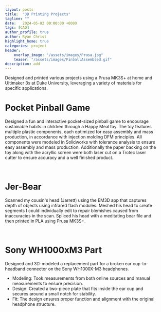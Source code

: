 ```yaml
---
layout: posts
title:  "3D Printing Projects"
tagline: ""
date:   2024-05-02 00:00:00 +0000
tags: [CAD]
author_profile: true
author: Ryan Christ
highlight_home: true
categories: project
header:
    overlay_image: "/assets/images/Prusa.jpg"
    teaser: "/assets/images/PinballAssembled.gif"
description: add
---
```

Designed and printed various projects using a Prusa MK3S+ at home and Ultimaker 3s at Duke University, leveraging a variety of materials for specific applications.

# Pocket Pinball Game
Designed a fun and interactive pocket-sized pinball game to encourage sustainable habits in children through a Happy Meal toy. The toy features multiple plastic components, each optimized for easy assembly and mass production, in accordance with injection molding DFM principles. All components were modeled in Solidworks with tolerance analysis to ensure easy assembly and mass production. Additionally the paper backing on the toy along with the acryllic screen were both laser cut on a Trotec laser cutter to ensure accuracy and a well finished product.

<div id="nanogallery1"></div>
<script>
  $("#nanogallery1").nanogallery2({
  // ### gallery settings ###
  thumbnailHeight:  150,
  thumbnailWidth:   150,
  itemsBaseURL:     '/assets/images/',

  // ### gallery content ###
  items: [
      { src: 'PinballAssembled.gif', srct: 'PinballAssembled.gif' },
      { src: 'PinballCAD.png', srct: 'PinballCAD.png' },
      { src: 'PinballDrawings.png', srct: 'PinballDrawings.png' },
      { src: 'PinballAI.png', srct: 'PinballAI.png' },
  ]
});
</script>
<br>


# Jer-Bear
Scanned my cousin's head (Jarrett) using the EM3D app that captures depth of objects using infrared flash modules. Meshed his head to create segments I could individually edit to repair blemishes caused from inaccuracies in the scan. Spliced his head with a meditating bear file and then printed in PLA using Prusa MK3S+.

<div id="nanogallery2"></div>
<script>
  $("#nanogallery2").nanogallery2({
  // ### gallery settings ###
  thumbnailHeight:  150,
  thumbnailWidth:   150,
  itemsBaseURL:     '/assets/images/',

  // ### gallery content ###
  items: [
      { src: 'Jer1.gif', srct: 'Jer1.gif' },
      { src: 'JerBerCAD.png', srct: 'JerBerCAD.png' },
  ]
});
</script>
<br>

# Sony WH1000xM3 Part
Designed and 3D-modeled a replacement part for a broken ear cup-to-headband connector on the Sony WH1000X-M3 headphones.

* Modeling: Took measurements from both online sources and manual measurements to ensure precision.
* Design: Created a two-piece plate that fits inside the ear cup and secures around a small notch for stability.
* Fit: The design ensures proper function and alignment with the original headphone structure.

<div id="nanogallery3"></div>
<script>
  $("#nanogallery3").nanogallery2({
  // ### gallery settings ###
  thumbnailHeight:  150,
  thumbnailWidth:   150,
  itemsBaseURL:     '/assets/images/',

  // ### gallery content ###
  items: [
      { src: 'SonyBroken.png', srct: 'SonyBroken.png' },
      { src: 'SonyCAD.png', srct: 'SonyCAD.png' },
      { src: 'SonyPrinted.png', srct: 'SonyPrinted.png' },
  ]
});
</script>